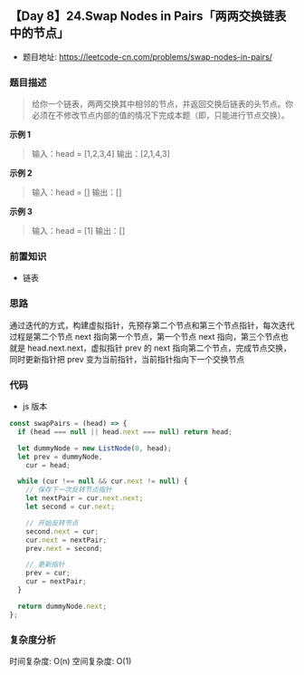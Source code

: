 ## 【Day 8】24.Swap Nodes in Pairs「两两交换链表中的节点」

- 题目地址: https://leetcode-cn.com/problems/swap-nodes-in-pairs/

### 题目描述

> 给你一个链表，两两交换其中相邻的节点，并返回交换后链表的头节点。你必须在不修改节点内部的值的情况下完成本题（即，只能进行节点交换）。

**示例 1**

> 输入：head = [1,2,3,4]
> 输出：[2,1,4,3]

**示例 2**

> 输入：head = []
> 输出：[]

**示例 3**

> 输入：head = [1]
> 输出：[]

### 前置知识

- 链表

### 思路

通过迭代的方式，构建虚拟指针，先预存第二个节点和第三个节点指针，每次迭代过程是第二个节点 next 指向第一个节点，第一个节点 next 指向，第三个节点也就是 head.next.next，虚拟指针 prev 的 next 指向第二个节点，完成节点交换，同时更新指针把 prev 变为当前指针，当前指针指向下一个交换节点

### 代码

- js 版本

```js
const swapPairs = (head) => {
  if (head === null || head.next === null) return head;

  let dummyNode = new ListNode(0, head);
  let prev = dummyNode,
    cur = head;

  while (cur !== null && cur.next != null) {
    // 保存下一次反转节点指针
    let nextPair = cur.next.next;
    let second = cur.next;

    // 开始反转节点
    second.next = cur;
    cur.next = nextPair;
    prev.next = second;

    // 更新指针
    prev = cur;
    cur = nextPair;
  }

  return dummyNode.next;
};
```

### 复杂度分析

时间复杂度: O(n)
空间复杂度: O(1)
